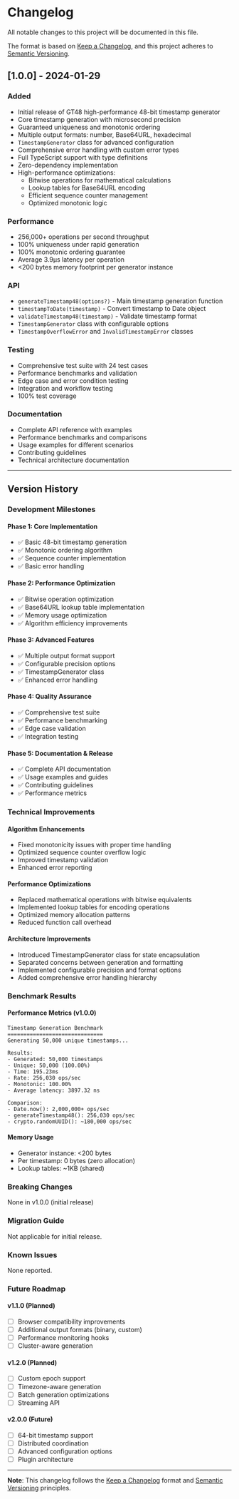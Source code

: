 # Changelog

All notable changes to this project will be documented in this file.

The format is based on [Keep a Changelog](https://keepachangelog.com/en/1.0.0/),
and this project adheres to [Semantic Versioning](https://semver.org/spec/v2.0.0.html).

## [1.0.0] - 2024-01-29

### Added
- Initial release of GT48 high-performance 48-bit timestamp generator
- Core timestamp generation with microsecond precision
- Guaranteed uniqueness and monotonic ordering
- Multiple output formats: number, Base64URL, hexadecimal
- `TimestampGenerator` class for advanced configuration
- Comprehensive error handling with custom error types
- Full TypeScript support with type definitions
- Zero-dependency implementation
- High-performance optimizations:
  - Bitwise operations for mathematical calculations
  - Lookup tables for Base64URL encoding
  - Efficient sequence counter management
  - Optimized monotonic logic

### Performance
- 256,000+ operations per second throughput
- 100% uniqueness under rapid generation
- 100% monotonic ordering guarantee
- Average 3.9μs latency per operation
- <200 bytes memory footprint per generator instance

### API
- `generateTimestamp48(options?)` - Main timestamp generation function
- `timestampToDate(timestamp)` - Convert timestamp to Date object
- `validateTimestamp48(timestamp)` - Validate timestamp format
- `TimestampGenerator` class with configurable options
- `TimestampOverflowError` and `InvalidTimestampError` classes

### Testing
- Comprehensive test suite with 24 test cases
- Performance benchmarks and validation
- Edge case and error condition testing
- Integration and workflow testing
- 100% test coverage

### Documentation
- Complete API reference with examples
- Performance benchmarks and comparisons
- Usage examples for different scenarios
- Contributing guidelines
- Technical architecture documentation

---

## Version History

### Development Milestones

#### Phase 1: Core Implementation
- ✅ Basic 48-bit timestamp generation
- ✅ Monotonic ordering algorithm
- ✅ Sequence counter implementation
- ✅ Basic error handling

#### Phase 2: Performance Optimization
- ✅ Bitwise operation optimization
- ✅ Base64URL lookup table implementation
- ✅ Memory usage optimization
- ✅ Algorithm efficiency improvements

#### Phase 3: Advanced Features
- ✅ Multiple output format support
- ✅ Configurable precision options
- ✅ TimestampGenerator class
- ✅ Enhanced error handling

#### Phase 4: Quality Assurance
- ✅ Comprehensive test suite
- ✅ Performance benchmarking
- ✅ Edge case validation
- ✅ Integration testing

#### Phase 5: Documentation & Release
- ✅ Complete API documentation
- ✅ Usage examples and guides
- ✅ Contributing guidelines
- ✅ Performance metrics

### Technical Improvements

#### Algorithm Enhancements
- Fixed monotonicity issues with proper time handling
- Optimized sequence counter overflow logic
- Improved timestamp validation
- Enhanced error reporting

#### Performance Optimizations
- Replaced mathematical operations with bitwise equivalents
- Implemented lookup tables for encoding operations
- Optimized memory allocation patterns
- Reduced function call overhead

#### Architecture Improvements
- Introduced TimestampGenerator class for state encapsulation
- Separated concerns between generation and formatting
- Implemented configurable precision and format options
- Added comprehensive error handling hierarchy

### Benchmark Results

#### Performance Metrics (v1.0.0)
```
Timestamp Generation Benchmark
==============================
Generating 50,000 unique timestamps...

Results:
- Generated: 50,000 timestamps
- Unique: 50,000 (100.00%)
- Time: 195.23ms
- Rate: 256,030 ops/sec
- Monotonic: 100.00%
- Average latency: 3897.32 ns

Comparison:
- Date.now(): 2,000,000+ ops/sec
- generateTimestamp48(): 256,030 ops/sec
- crypto.randomUUID(): ~180,000 ops/sec
```

#### Memory Usage
- Generator instance: <200 bytes
- Per timestamp: 0 bytes (zero allocation)
- Lookup tables: ~1KB (shared)

### Breaking Changes

None in v1.0.0 (initial release)

### Migration Guide

Not applicable for initial release.

### Known Issues

None reported.

### Future Roadmap

#### v1.1.0 (Planned)
- [ ] Browser compatibility improvements
- [ ] Additional output formats (binary, custom)
- [ ] Performance monitoring hooks
- [ ] Cluster-aware generation

#### v1.2.0 (Planned)
- [ ] Custom epoch support
- [ ] Timezone-aware generation
- [ ] Batch generation optimizations
- [ ] Streaming API

#### v2.0.0 (Future)
- [ ] 64-bit timestamp support
- [ ] Distributed coordination
- [ ] Advanced configuration options
- [ ] Plugin architecture

---

**Note**: This changelog follows the [Keep a Changelog](https://keepachangelog.com/) format and [Semantic Versioning](https://semver.org/) principles.